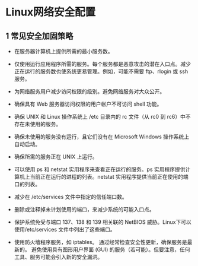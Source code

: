 # Linux网络安全配置

##  1 常见安全加固策略

- 在服务器计算机上提供所需的最小服务数。
- 仅使用运行应用程序所需的服务。每个服务都是恶意攻击的潜在入口点。减少正在运行的服务数也使系统更易管理。例如，可能不需要 ftp、rlogin 或 ssh 服务。
- 为网络服务用户减少访问权限的级别。避免网络服务对大众公开。
- 确保具有 Web 服务器访问权限的用户帐户不可访问 shell 功能。
- 确保 UNIX 和 Linux 操作系统上 /etc 目录内的 rc 文件（从 rc0 到 rc6）中不存在未使用的服务。
- 确保未使用的服务没有运行，且它们没有在 Microsoft Windows 操作系统上自动启动。
- 确保所需的服务正在 UNIX 上运行。
- 可以使用 ps 和 netstat 实用程序来查看正在运行的服务。ps 实用程序提供计算机上当前正在运行的进程的列表。netstat 实用程序提供当前正在使用的端口的列表。
- 减少在 /etc/services 文件中指定的信任端口数。
- 删除或注释掉未计划使用的端口，来减少系统的可能入口点。
- 保护系统免受与端口 137、138 和 139 相关联的 NetBIOS 威胁。Linux下可以使用/etc/services 文件中列出了这些端口。

- 使用防火墙程序服务，如 iptables。
通过经常检查安全性更新，确保服务是最新的。
避免使用具有图形用户界面 (GUI) 的服务（若可能）。但要注意，任何工具、服务可能会引入新的安全漏洞。